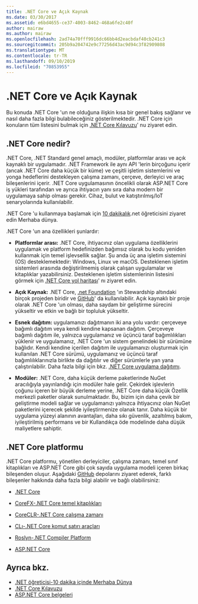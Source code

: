 ```yaml
---
title: .NET Core ve Açık Kaynak
ms.date: 03/30/2017
ms.assetid: e6bd4655-ce37-4003-8462-468a6fe2c40f
author: mairaw
ms.author: mairaw
ms.openlocfilehash: 2ad74a70fff9916dc66bb4d2eacbdaf40cb241c3
ms.sourcegitcommit: 205b9a204742e9c77256d43ac9d94c3f82909808
ms.translationtype: MT
ms.contentlocale: tr-TR
ms.lasthandoff: 09/10/2019
ms.locfileid: "70853955"
---
```

# <a name="net-core-and-open-source"></a>.NET Core ve Açık Kaynak
Bu konuda .NET Core 'un ne olduğuna ilişkin kısa bir genel bakış sağlanır ve nasıl daha fazla bilgi bulabileceğiniz gösterilmektedir. .NET Core için konuların tüm listesini bulmak için [.NET Core Kılavuzu](../../core/index.md)' nu ziyaret edin.
  
<a name="BKMK_WhatisNETCore"></a>   
## <a name="what-is-net-core"></a>.NET Core nedir?  
 .NET Core, .NET Standard genel amaçlı, modüler, platformlar arası ve açık kaynaklı bir uygulamadır. .NET Framework ile aynı API 'lerin birçoğunu içerir (ancak .NET Core daha küçük bir küme) ve çeşitli işletim sistemlerini ve yonga hedeflerini destekleyen çalışma zamanı, çerçeve, derleyici ve araç bileşenlerini içerir. .NET Core uygulamasının öncelikli olarak ASP.NET Core iş yükleri tarafından ve ayrıca ihtiyacın yanı sıra daha modern bir uygulamaya sahip olması gerekir. Cihaz, bulut ve katıştırılmış/IoT senaryolarında kullanılabilir.  
  
 .NET Core 'u kullanmaya başlamak için [10 dakikalık](https://dotnet.microsoft.com/learn/dotnet/hello-world-tutorial/intro).net öğreticisini ziyaret edin Merhaba dünya.  
  
 .NET Core 'un ana özellikleri şunlardır:  
  
- **Platformlar arası:** .NET Core, ihtiyacınız olan uygulama özelliklerini uygulamak ve platform hedefinizden bağımsız olarak bu kodu yeniden kullanmak için temel işlevsellik sağlar. Şu anda üç ana işletim sistemini (OS) desteklemektedir: Windows, Linux ve macOS. Desteklenen işletim sistemleri arasında değiştirilmemiş olarak çalışan uygulamalar ve kitaplıklar yazabilirsiniz. Desteklenen işletim sistemlerinin listesini görmek için [.NET Core yol haritası](https://github.com/dotnet/core/blob/master/roadmap.md)' nı ziyaret edin.
  
- **Açık Kaynak:** .NET Core, [.net Foundation](https://www.dotnetfoundation.org/) 'ın Stewardship altındaki birçok projeden biridir ve [GitHub](https://github.com/)' da kullanılabilir.  Açık kaynaklı bir proje olarak .NET Core 'un olması, daha saydam bir geliştirme sürecini yükseltir ve etkin ve bağlı bir topluluk yükseltir.  
  
- **Esnek dağıtım:** uygulamanızı dağıtmanın iki ana yolu vardır: çerçeveye bağımlı dağıtım veya kendi kendine kapsanan dağıtım. Çerçeveye bağımlı dağıtım ile, yalnızca uygulamanız ve üçüncü taraf bağımlılıkları yüklenir ve uygulamanız, .NET Core 'un sistem genelindeki bir sürümüne bağlıdır.  Kendi kendine içerilen dağıtım ile uygulamanızı oluşturmak için kullanılan .NET Core sürümü, uygulamanız ve üçüncü taraf bağımlılıklarınızla birlikte da dağıtılır ve diğer sürümlerle yan yana çalıştırılabilir.    Daha fazla bilgi için bkz. [.NET Core uygulama dağıtımı](../../core/deploying/index.md).

- **Modüler:** .NET Core, daha küçük derleme paketlerinde NuGet aracılığıyla yayınlandığı için modüler hale gelir. Çekirdek işlevlerin çoğunu içeren bir büyük derleme yerine, .NET Core daha küçük Özellik merkezli paketler olarak sunulmaktadır. Bu, bizim için daha çevik bir geliştirme modeli sağlar ve uygulamanızı yalnızca ihtiyacınız olan NuGet paketlerini içerecek şekilde iyileştirmenize olanak tanır. Daha küçük bir uygulama yüzeyi alanının avantajları, daha sıkı güvenlik, azaltılmış bakım, iyileştirilmiş performans ve bir Kullandıkça öde modelinde daha düşük maliyetlere sahiptir.  
  
## <a name="the-net-core-platform"></a>.NET Core platformu  
 .NET Core platformu, yönetilen derleyiciler, çalışma zamanı, temel sınıf kitaplıkları ve ASP.NET Core gibi çok sayıda uygulama modeli içeren birkaç bileşenden oluşur. Aşağıdaki [GitHub](https://github.com/) depolarını ziyaret ederek, farklı bileşenler hakkında daha fazla bilgi alabilir ve bağlı olabilirsiniz:  
  
- [.NET Core](https://github.com/dotnet/core)  
  
- [CoreFX-.NET Core temel kitaplıkları](https://github.com/dotnet/corefx)  
  
- [CoreCLR-.NET Core çalışma zamanı](https://github.com/dotnet/coreclr)  
  
- [CLı-.NET Core komut satırı araçları](https://github.com/dotnet/cli)  
  
- [Roslyn-.NET Compiler Platform](https://github.com/dotnet/roslyn)  
  
- [ASP.NET Core](https://github.com/aspnet/home)  
  
## <a name="see-also"></a>Ayrıca bkz.

- [.NET öğreticisi-10 dakika içinde Merhaba Dünya](https://dotnet.microsoft.com/learn/dotnet/hello-world-tutorial/intro)
- [.NET Core Kılavuzu](../../core/index.md)
- [ASP.NET Core belgeleri](/aspnet/core/)
